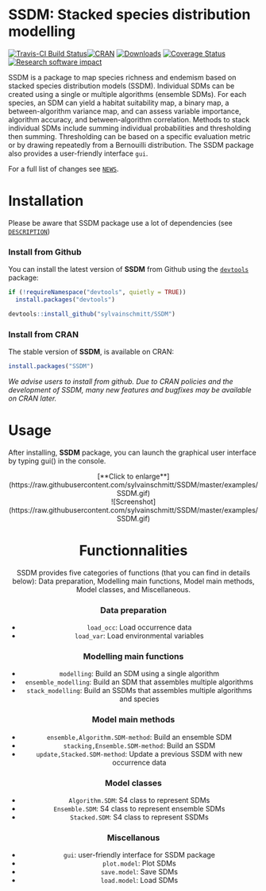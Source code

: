 SSDM: Stacked species distribution modelling
================

[![Travis-CI Build Status](https://travis-ci.org/sylvainschmitt/SSDM.svg?branch=master)](https://travis-ci.org/sylvainschmitt/SSDM)[![CRAN](https://www.r-pkg.org/badges/version/SSDM)](https://CRAN.R-project.org/package=SSDM) [![Downloads](http://cranlogs.r-pkg.org/badges/SSDM?color=brightgreen)](http://www.r-pkg.org/pkg/SSDM) [![Coverage Status](https://img.shields.io/codecov/c/github/sylvainschmitt/SSDM/master.svg)](https://codecov.io/github/sylvainschmitt/SSDM?branch=master) [![Research software impact](http://depsy.org/api/package/cran/SSDM/badge.svg)](http://depsy.org/package/r/SSDM)

SSDM is a package to map species richness and endemism based on stacked species distribution models (SSDM). Individual SDMs can be created using a single or multiple algorithms (ensemble SDMs). For each species, an SDM can yield a habitat suitability map, a binary map, a between-algorithm variance map, and can assess variable importance, algorithm accuracy, and between-algorithm correlation. Methods to stack individual SDMs include summing individual probabilities and thresholding then summing. Thresholding can be based on a specific evaluation metric or by drawing repeatedly from a Bernouilli distribution. The SSDM package also provides a user-friendly interface `gui`.

For a full list of changes see [`NEWS`](./NEWS.md).

Installation
============

Please be aware that SSDM package use a lot of dependencies (see [`DESCRIPTION`](./DESCRIPTION))

### Install from Github

You can install the latest version of **SSDM** from Github using the [`devtools`](https://github.com/hadley/devtools) package:

``` r
if (!requireNamespace("devtools", quietly = TRUE))
  install.packages("devtools")

devtools::install_github("sylvainschmitt/SSDM")
```

### Install from CRAN

The stable version of **SSDM**, is available on CRAN:

``` r
install.packages("SSDM")
```

*We advise users to install from github. Due to CRAN policies and the development of SSDM, many new features and bugfixes may be available on CRAN later.*

Usage
=====

After installing, **SSDM** package, you can launch the graphical user interface by typing gui() in the console.

<center>
[**Click to enlarge**](https://raw.githubusercontent.com/sylvainschmitt/SSDM/master/examples/SSDM.gif)
<center>
![Screenshot](https://raw.githubusercontent.com/sylvainschmitt/SSDM/master/examples/SSDM.gif)

Functionnalities
================

SSDM provides five categories of functions (that you can find in details below): Data preparation, Modelling main functions, Model main methods, Model classes, and Miscellaneous.

### Data preparation

-   `load_occ`: Load occurrence data
-   `load_var`: Load environmental variables

### Modelling main functions

-   `modelling`: Build an SDM using a single algorithm
-   `ensemble_modelling`: Build an SDM that assembles multiple algorithms
-   `stack_modelling`: Build an SSDMs that assembles multiple algorithms and species

### Model main methods

-   `ensemble,Algorithm.SDM-method`: Build an ensemble SDM
-   `stacking,Ensemble.SDM-method`: Build an SSDM
-   `update,Stacked.SDM-method`: Update a previous SSDM with new occurrence data

### Model classes

-   `Algorithm.SDM`: S4 class to represent SDMs
-   `Ensemble.SDM`: S4 class to represent ensemble SDMs
-   `Stacked.SDM`: S4 class to represent SSDMs

### Miscellanous

-   `gui`: user-friendly interface for SSDM package
-   `plot.model`: Plot SDMs
-   `save.model`: Save SDMs
-   `load.model`: Load SDMs
